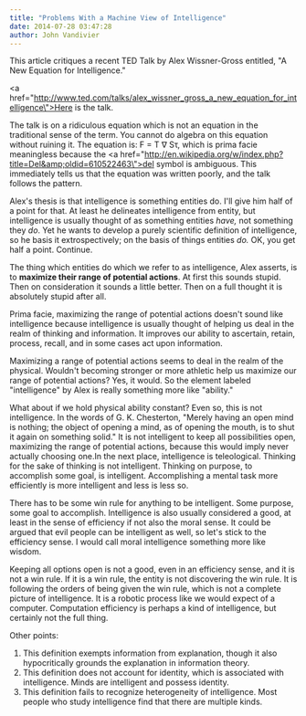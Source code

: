 ```yaml
---
title: "Problems With a Machine View of Intelligence"
date: 2014-07-28 03:47:28
author: John Vandivier
---
```




This article critiques a recent TED Talk by Alex Wissner-Gross entitled, \"A New Equation for Intelligence.\"

<a href=\"http://www.ted.com/talks/alex_wissner_gross_a_new_equation_for_intelligence\">Here is the talk</a>.

The talk is on a ridiculous equation which is not an equation in the traditional sense of the term. You cannot do algebra on this equation without ruining it. The equation is: F = T ∇ Sτ, which is prima facie meaningless because the <a href=\"http://en.wikipedia.org/w/index.php?title=Del&amp;oldid=610522463\">del symbol is ambiguous</a>. This immediately tells us that the equation was written poorly, and the talk follows the pattern.

Alex's thesis is that intelligence is something entities do. I'll give him half of a point for that. At least he delineates intelligence from entity, but intelligence is usually thought of as something entities <em>have,</em> not something they <em>do</em>. Yet he wants to develop a purely scientific definition of intelligence, so he basis it extrospectively; on the basis of things entities <em>do. </em>OK, you get half a point. Continue.

The thing which entities do which we refer to as intelligence, Alex asserts, is to <strong>maximize their range of potential actions</strong>. At first this sounds stupid. Then on consideration it sounds a little better. Then on a full thought it is absolutely stupid after all.

Prima facie, maximizing the range of potential actions doesn't sound like intelligence because intelligence is usually thought of helping us deal in the realm of thinking and information. It improves our ability to ascertain, retain, process, recall, and in some cases act upon information.

Maximizing a range of potential actions seems to deal in the realm of the physical. Wouldn't becoming stronger or more athletic help us maximize our range of potential actions? Yes, it would. So the element labeled \"intelligence\" by Alex is really something more like \"ability.\"

What about if we hold physical ability constant? Even so, this is not intelligence. In the words of G. K. Chesterton, \"Merely having an open mind is nothing; the object of opening a mind, as of opening the mouth, is to shut it again on something solid.\" It is not intelligent to keep all possibilities open, maximizing the range of potential actions, because this would imply never actually choosing one.In the next place, intelligence is teleological. Thinking for the sake of thinking is not intelligent. Thinking on purpose, to accomplish some goal, is intelligent. Accomplishing a mental task more efficiently is more intelligent and less is less so.

There has to be some win rule for anything to be intelligent. Some purpose, some goal to accomplish. Intelligence is also usually considered a good, at least in the sense of efficiency if not also the moral sense. It could be argued that evil people can be intelligent as well, so let's stick to the efficiency sense. I would call moral intelligence something more like wisdom.

Keeping all options open is not a good, even in an efficiency sense, and it is not a win rule. If it is a win rule, the entity is not discovering the win rule. It is following the orders of being given the win rule, which is not a complete picture of intelligence. It is a robotic process like we would expect of a computer. Computation efficiency is perhaps a kind of intelligence, but certainly not the full thing.

Other points:
<ol>
	<li>This definition exempts information from explanation, though it also hypocritically grounds the explanation in information theory.</li>
	<li>This definition does not account for identity, which is associated with intelligence. Minds are intelligent and possess identity.</li>
	<li>This definition fails to recognize heterogeneity of intelligence. Most people who study intelligence find that there are multiple kinds.</li>
</ol>